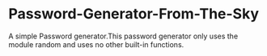 # Password-Generator-From-The-Sky
A simple Password generator.This password generator only uses the module random and uses no other built-in functions.
